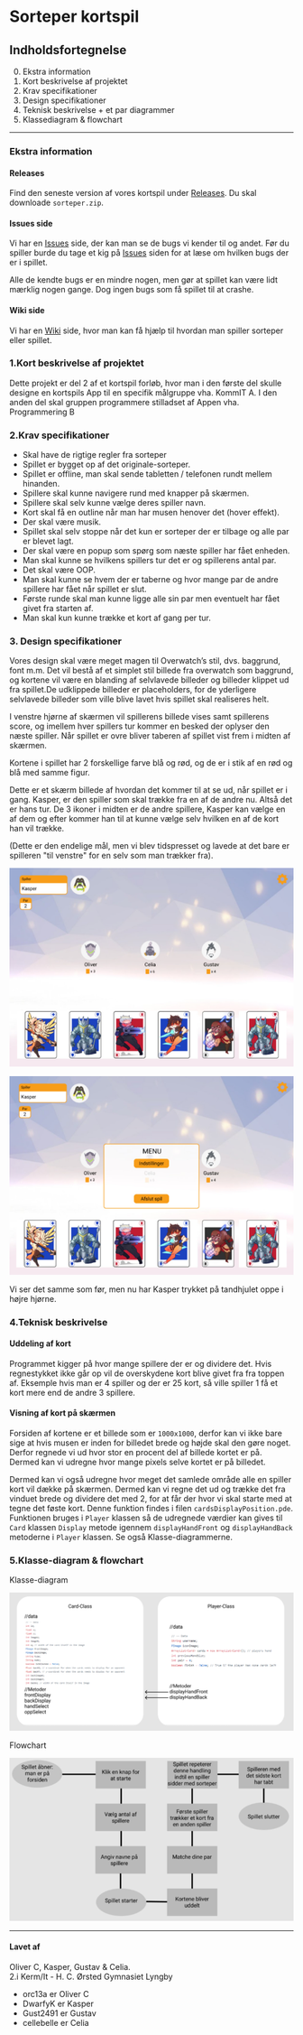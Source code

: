 # Sorteper kortspil

## Indholdsfortegnelse
0. Ekstra information
1. Kort beskrivelse af projektet
2. Krav specifikationer
3. Design specifikationer
4. Teknisk beskrivelse + et par diagrammer
5. Klassediagram & flowchart

---

### Ekstra information
#### Releases
Find den seneste version af vores kortspil under [Releases](https://github.com/orc13a/Sorteper-kortspil/releases).
Du skal downloade `sorteper.zip`.

#### Issues side
Vi har en [Issues](https://github.com/orc13a/Sorteper-kortspil/issues) side, der kan man se de bugs vi kender til og andet. Før du spiller burde du tage et kig på [Issues](https://github.com/orc13a/Sorteper-kortspil/issues) siden for at læse om hvilken bugs der er i spillet.

Alle de kendte bugs er en mindre nogen, men gør at spillet kan være lidt mærklig nogen gange. Dog ingen bugs som få spillet til at crashe.

#### Wiki side
Vi har en [Wiki](https://github.com/orc13a/Sorteper-kortspil/wiki) side, hvor man kan få hjælp til hvordan man spiller sorteper eller spillet.

### 1.Kort beskrivelse af projektet
Dette projekt er del 2 af et kortspil forløb, hvor man i den første del skulle designe en kortspils App til en specifik målgruppe vha. KommIT A. I den anden del skal gruppen programmere stilladset af Appen vha. Programmering B

### 2.Krav specifikationer
- Skal have de rigtige regler fra sorteper
- Spillet er bygget op af det originale-sorteper.
- Spillet er offline, man skal sende tabletten / telefonen rundt mellem hinanden.
- Spillere skal kunne navigere rund med knapper på skærmen.
- Spillere skal selv kunne vælge deres spiller navn.
- Kort skal få en outline når man har musen henover det (hover effekt).
- Der skal være musik.
- Spillet skal selv stoppe når det kun er sorteper der er tilbage og alle par er blevet lagt.
- Der skal være en popup som spørg som næste spiller har fået enheden.
- Man skal kunne se hvilkens spillers tur det er og spillerens antal par.
- Det skal være OOP.
- Man skal kunne se hvem der er taberne og hvor mange par de andre spillere har fået når spillet er slut.
- Første runde skal man kunne ligge alle sin par men eventuelt har fået givet fra starten af.
- Man skal kun kunne trække et kort af gang per tur.

### 3. Design specifikationer
Vores design skal være meget magen til Overwatch’s stil, dvs. baggrund, font m.m. Det vil bestå af et simplet stil billede fra overwatch som baggrund, og kortene vil være en blanding af selvlavede billeder og billeder klippet ud fra spillet.De udklippede billeder er placeholders, for de yderligere selvlavede billeder som ville blive lavet hvis spillet skal realiseres helt.

I venstre hjørne af skærmen vil spillerens billede vises samt spillerens score, og imellem hver spillers tur kommer en besked der oplyser den næste spiller. Når spillet er ovre bliver taberen af spillet vist frem i midten af skærmen. 

Kortene i spillet har 2 forskellige farve blå og rød, og de er i stik af en rød og blå med samme figur.

Dette er et skærm billede af hvordan det kommer til at se ud, når spillet er i gang. Kasper, er den spiller som skal trække fra en af de andre nu. Altså det er hans tur. De 3 ikoner i midten er de andre  spillere, Kasper kan vælge en af dem og efter kommer han til at kunne vælge selv hvilken en af de kort han vil trække.

(Dette er den endelige mål, men vi blev tidspresset og lavede at det bare er spilleren "til venstre" for en selv som man trækker fra).

![in game, spiller vælger hvem de skal trække fra](https://raw.githubusercontent.com/orc13a/Sorteper-kortspil/README-files/Kortspil1.png "Img1")

![Billede af in game menu](https://raw.githubusercontent.com/orc13a/Sorteper-kortspil/README-files/Kortspil2.png "img2")

Vi ser det samme som før, men nu har Kasper trykket på tandhjulet oppe i højre hjørne.

### 4.Teknisk beskrivelse
#### Uddeling af kort
Programmet kigger på hvor mange spillere der er og dividere det. Hvis regnestykket ikke går op vil de overskydene kort blive givet fra fra toppen af. Eksemple hvis man er 4 spiller og der er 25 kort, så ville spiller 1 få et kort mere end de andre 3 spillere.

#### Visning af kort på skærmen
Forsiden af kortene er et billede som er `1000x1000`, derfor kan vi ikke bare sige at hvis musen er inden for billedet brede og højde skal den gøre noget.
Derfor regnede vi ud hvor stor en procent del af billede kortet er på. Dermed kan vi udregne hvor mange pixels selve kortet er på billedet.

Dermed kan vi også udregne hvor meget det samlede område alle en spiller kort vil dække på skærmen. Dermed kan vi regne det ud og trække det fra vinduet brede og dividere det med 2, for at får der hvor vi skal starte med at tegne det føste kort. Denne funktion findes i filen `cardsDisplayPosition.pde`.
Funktionen bruges i `Player` klassen så de udregnede værdier kan gives til `Card` klassen `Display` metode igennem `displayHandFront` og `displayHandBack` metoderne i `Player` klassen. Se også Klasse-diagrammerne.

### 5.Klasse-diagram & flowchart
Klasse-diagram

![Billede af klasse-diagram](https://raw.githubusercontent.com/orc13a/Sorteper-kortspil/README-files/V3-Klassediagram.PNG "img3") 

Flowchart

![Billede af Flowchart](https://raw.githubusercontent.com/orc13a/Sorteper-kortspil/README-files/Kortspil4.png "img4")

---

#### Lavet af 
Oliver C, Kasper, Gustav & Celia.<br>
2.i Kerm/It - H. C. Ørsted Gymnasiet Lyngby

- orc13a er Oliver C
- DwarfyK er Kasper
- Gust2491 er Gustav
- cellebelle er Celia

